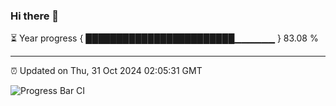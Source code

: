 ### Hi there 👋

⏳ Year progress { ████████████████████████▁▁▁▁▁▁ } 83.08 %

---

⏰ Updated on Thu, 31 Oct 2024 02:05:31 GMT

![Progress Bar CI](https://github.com/IshwaranRudhara/GIT-ACTION/workflows/Progress%20Bar%20CI/badge.svg)
